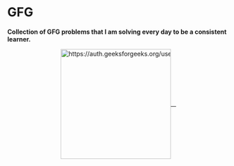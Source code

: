 # GFG

**Collection of GFG problems that I am solving every day to be a consistent learner.**
<p style="white-space: nowrap;" align="center">
    <a align="center" href="https://auth.geeksforgeeks.org/user/https://auth.geeksforgeeks.org/user/vivekpatidar549/practice" target="blank"; margin-right: 30px;">
    <img align="center" src="https://raw.githubusercontent.com/rahuldkjain/github-profile-readme-generator/master/src/images/icons/Social/geeks-for-geeks.svg" alt="https://auth.geeksforgeeks.org/user/vivekpatidar549/practice" height="250" width="250" />&nbsp;&nbsp;&nbsp;
  </a>
</p>
